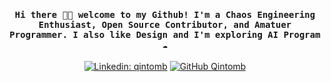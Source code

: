 <h4 align="center"><samp> Hi there 👋🏾  welcome to my Github! I'm a Chaos Engineering Enthusiast, Open Source Contributor, and Amatuer Programmer. I also like Design and I'm exploring AI Program ☁️ </samp></h4>

<p align="center" dir="auto"><a href="https://www.linkedin.com/in/qintomb/" rel="nofollow"><img src="https://camo.githubusercontent.com/f2d063a15d640a4c20833c9112eeb90415f4b92d5136754eb0725f71c42ffc2e/68747470733a2f2f696d672e736869656c64732e696f2f62616467652f2d4768617a692d626c75653f7374796c653d666c61742d737175617265266c6f676f3d4c696e6b6564696e266c6f676f436f6c6f723d7768697465266c696e6b3d68747470733a2f2f7777772e6c696e6b6564696e2e636f6d2f696e2f6768617a692d6b68616e2f" alt="Linkedin: qintomb" data-canonical-src="https://img.shields.io/badge/-Ghazi-blue?style=flat-square&amp;logo=Linkedin&amp;logoColor=white&amp;link=https://www.linkedin.com/in/qintomb/" style="max-width: 100%;"></a>
<a href="https://github.com/qintmb"><img src="https://camo.githubusercontent.com/5908b9fcda5fdca56908378d68c001ab20a2a85b893229e40033931e34c05197/68747470733a2f2f696d672e736869656c64732e696f2f6769746875622f666f6c6c6f776572732f676b68616e3230353f6c6162656c3d666f6c6c6f77267374796c653d736f6369616c" alt="GitHub Qintomb" data-canonical-src="https://img.shields.io/github/followers/qintmb?label=follow&amp;style=social" style="max-width: 100%;"></a>
</p>
